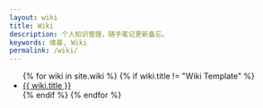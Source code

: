 ```yaml
---
layout: wiki
title: Wiki
description: 个人知识管理，随手笔记更新备忘。
keywords: 维基, Wiki
permalink: /wiki/
---
```

<td width="695" height="450" align="left" valign="top">
<ul>
{% for wiki in site.wiki %}
{% if wiki.title != "Wiki Template" %}
<li><a href="{{ site.url }}{{ wiki.url }}">{{ wiki.title }}</a></li>
{% endif %}
{% endfor %}
</ul>
</td>
